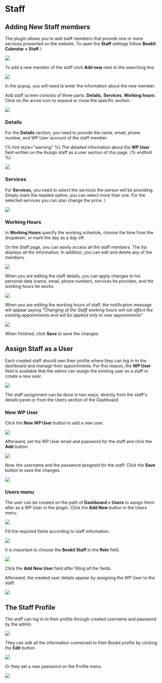 # Staff

## **Adding New Staff members**

The plugin allows you to add staff members that provide one or more services presented on the website. To open the **Staff** settings follow **BookIt Calendar > Staff**.\


![](https://lh6.googleusercontent.com/2sBO5FKEF73iLVL1Z6dNjMWUvuWXcpA994xyUNaJW9pVAapjU4btQPrX0DjxPSFMpIn11pq\_aXGzaTSR4A1MCkRIj3lDWv3\_L4wfJthOEhqSDLtqGc-tejD-Opxry6HZcSpoffkd)

To add a new member of the staff click **Add new** next to the searching line.&#x20;

![](https://lh5.googleusercontent.com/OM1rUOHowUakTrilpKIS1n9nya\_KB9RbN7ibN6MXjxVOuOAMUMJZNxTGjfgqnOUwSVIsYg-JJ38dYMKFilmd-i8Sp-\_Wf88fnV4wXOQbv3aZQBEOBPZsTK7xkzarVMwgtcWtx6sy)

In the popup, you will need to enter the information about the new member.&#x20;

Add staff screen consists of three parts: **Details,** **Services**, **Working hours**. Click on the arrow icon to expand or close the specific section.

![](<../.gitbook/assets/image (85).png>)

### Details

For the **Details** section, you need to provide the name, email, phone number, and WP User account of the staff member.

{% hint style="warning" %}
The detailed information about the **WP User** field written on the Assign staff as a user section of this page.
{% endhint %}

![](<../.gitbook/assets/image (81).png>)

### Services

For **Services,** you need to select the services the person will be providing. Simply mark the needed option, you can select more than one. For the selected services you can also change the price. \


![](https://lh4.googleusercontent.com/BCCeCnKnxg-S9gFsIilDnyQA6H6lekDga9rPbrMLtSsXFzt\_2LQGyHpw8Xj99jorxXAxYupYzbqyZSmVxKF3aJrqtKcs6Rv-VFk2549NzbROu881TXbqDDewjV58fsHFQzfhugwJ)

### Working Hours

In **Working Hours** specify the working schedule, choose the time from the dropdown, or mark the day as a day off.&#x20;

On the Staff page, you can easily access all the staff members. The list displays all the information. In addition, you can edit and delete any of the members.&#x20;

![](https://lh6.googleusercontent.com/e-ZniHS9fKXYDAqyHIw8YIu0cWZb-eSX3uQPyqcQzGel\_xkv1H-DY1FTsAFmYqZVnAcKLaUVayw2cTqscf2nQ8HbAwtxPLc9RSVYL58RTGC0Sr--MqP-do5wWbxteo0P5BfD9g-B)

When you are editing the staff details, you can apply changes to his personal data (name, email, phone number), services he provides, and the working hours he works.

![](<../.gitbook/assets/image (165).png>)

When you are editing the working hours of staff, the notification message will appear saying "_Changing of the Staff working hours will not affect the existing appointments and will be applied only to new appointments_"

![](<../.gitbook/assets/image (208).png>)

When finished, click **Save** to save the changes.

## Assign Staff as a User

Each created staff should own their profile where they can log in to the dashboard and manage their appointments. For this reason, the **WP User** field is available that the admin can assign the existing user as a staff or create a new user.

![](<../.gitbook/assets/image (55).png>)

The staff assignment can be done in two ways, directly from the staff's details panel or from the Users section of the Dashboard.&#x20;

### New WP User

Click the **New WP User** button to add a new user.

![](<../.gitbook/assets/image (175).png>)

Afterward, set the WP User email and password for the staff and click the **Add** button.

![](<../.gitbook/assets/image (107).png>)

Now, the username and the password assigned for the staff. Click the **Save** button to save the changes.

![](<../.gitbook/assets/image (18).png>)

### Users menu

The user can be created on the path of **Dashboard > Users** to assign them after as a WP User in the plugin. Click the **Add New** button in the Users menu.

![](../.gitbook/assets/image.png)

Fill the required fields according to staff information.

![](<../.gitbook/assets/image (42).png>)

It is important to choose the **Bookit Staff** in the **Role** field.

![](../.gitbook/assets/fdssdf.png)

Click the **Add New User** field after filling all the fields.

Afterward, the created user details appear by assigning the WP User to the staff.

![](<../.gitbook/assets/image (185).png>)

## The Staff Profile

The staff can log in to their profile through created username and password by the admin.

![](<../.gitbook/assets/image (130).png>)

They can edit all the information connected to their Bookit profile by clicking the **Edit** button.

![](<../.gitbook/assets/image (15).png>)

Or they set a new password on the Profile menu.

![](<../.gitbook/assets/image (57).png>)
